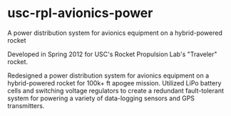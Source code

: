 usc-rpl-avionics-power
======================

A power distribution system for avionics equipment on a hybrid-powered rocket

Developed in Spring 2012 for USC's Rocket Propulsion Lab's "Traveler" rocket.

Redesigned a power distribution system for avionics equipment on a hybrid-powered rocket for 100k+ ft apogee mission. Utilized LiPo battery cells and switching voltage regulators to create a redundant fault-tolerant system for powering a variety of data-logging sensors and GPS transmitters.
